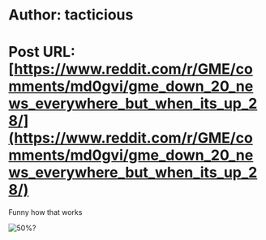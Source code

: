 # Author: tacticious
# Post URL: [https://www.reddit.com/r/GME/comments/md0gvi/gme_down_20_news_everywhere_but_when_its_up_28/](https://www.reddit.com/r/GME/comments/md0gvi/gme_down_20_news_everywhere_but_when_its_up_28/)


Funny how that works

![50%?](https://i.pinimg.com/originals/9e/a2/7c/9ea27cfc2db7c9d86afcbbd5c166a214.jpg)